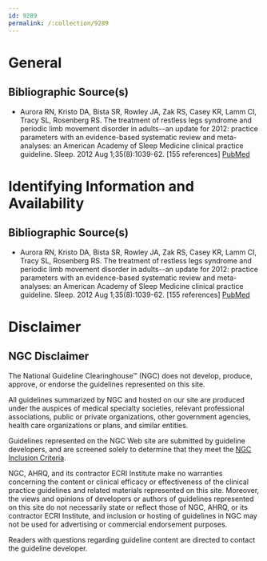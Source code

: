 ```yaml
---
id: 9289
permalink: /:collection/9289
---
```


# General

## Bibliographic Source(s)

- Aurora RN, Kristo DA, Bista SR, Rowley JA, Zak RS, Casey KR, Lamm CI, Tracy SL, Rosenberg RS. The treatment of restless legs syndrome and periodic limb movement disorder in adults--an update for 2012: practice parameters with an evidence-based systematic review and meta-analyses: an American Academy of Sleep Medicine clinical practice guideline. Sleep. 2012 Aug 1;35(8):1039-62. [155 references] [ PubMed ](http://www.ncbi.nlm.nih.gov/entrez/query.fcgi?cmd=Retrieve&db=pubmed&dopt=Abstract&list_uids=22851801)

# Identifying Information and Availability

## Bibliographic Source(s)

- Aurora RN, Kristo DA, Bista SR, Rowley JA, Zak RS, Casey KR, Lamm CI, Tracy SL, Rosenberg RS. The treatment of restless legs syndrome and periodic limb movement disorder in adults--an update for 2012: practice parameters with an evidence-based systematic review and meta-analyses: an American Academy of Sleep Medicine clinical practice guideline. Sleep. 2012 Aug 1;35(8):1039-62. [155 references] [ PubMed ](http://www.ncbi.nlm.nih.gov/entrez/query.fcgi?cmd=Retrieve&db=pubmed&dopt=Abstract&list_uids=22851801)

# Disclaimer

## NGC Disclaimer

The National Guideline Clearinghouse™ (NGC) does not develop, produce, approve, or endorse the guidelines represented on this site.

All guidelines summarized by NGC and hosted on our site are produced under the auspices of medical specialty societies, relevant professional associations, public or private organizations, other government agencies, health care organizations or plans, and similar entities.

Guidelines represented on the NGC Web site are submitted by guideline developers, and are screened solely to determine that they meet the [NGC Inclusion Criteria](/help-and-about/summaries/inclusion-criteria).

NGC, AHRQ, and its contractor ECRI Institute make no warranties concerning the content or clinical efficacy or effectiveness of the clinical practice guidelines and related materials represented on this site. Moreover, the views and opinions of developers or authors of guidelines represented on this site do not necessarily state or reflect those of NGC, AHRQ, or its contractor ECRI Institute, and inclusion or hosting of guidelines in NGC may not be used for advertising or commercial endorsement purposes.

Readers with questions regarding guideline content are directed to contact the guideline developer.

